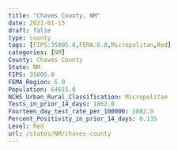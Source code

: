 ```yaml
---
title: "Chaves County, NM"
date: 2021-01-15
draft: false
type: county
tags: [FIPS:35005.0,FEMA:6.0,Micropolitan,Red]
categories: [NM]
County: Chaves County
State: NM
FIPS: 35005.0
FEMA_Region: 6.0
Population: 64615.0
NCHS_Urban_Rural_Classification: Micropolitan
Tests_in_prior_14_days: 1862.0
Fourteen_day_test_rate_per_100000: 2882.0
Percent_Positivity_in_prior_14_days: 0.135
Level: Red
url: /states/NM/chaves-county
---
```



